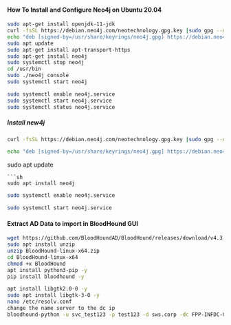 #### How To Install and Configure Neo4j on Ubuntu 20.04
```sh
sudo apt-get install openjdk-11-jdk
curl -fsSL https://debian.neo4j.com/neotechnology.gpg.key |sudo gpg --dearmor -o /usr/share/keyrings/neo4j.gpg
echo "deb [signed-by=/usr/share/keyrings/neo4j.gpg] https://debian.neo4j.com stable 4.1" | sudo tee -a /etc/apt/sources.list.d/neo4j.list
sudo apt update
sudo apt-get install apt-transport-https
sudo apt-get install neo4j
sudo systemctl stop neo4j
cd /usr/bin
sudo ./neo4j console
sudo systemctl start neo4j

sudo systemctl enable neo4j.service
sudo systemctl start neo4j.service
sudo systemctl status neo4j.service

```
##### Install new4j
```sh
curl -fsSL https://debian.neo4j.com/neotechnology.gpg.key |sudo gpg --dearmor -o /usr/share/keyrings/neo4j.gpg
```
```sh
echo "deb [signed-by=/usr/share/keyrings/neo4j.gpg] https://debian.neo4j.com stable 4.1" | sudo tee -a /etc/apt/sources.list.d/neo4j.list
```
sudo apt update
```
```sh
sudo apt install neo4j
```
```sh
sudo systemctl enable neo4j.service
```
```sh
sudo systemctl start neo4j.service
```

#### Extract AD Data to import in BloodHound GUI
```sh
wget https://github.com/BloodHoundAD/BloodHound/releases/download/v4.3.1/BloodHound-linux-x64.zip
sudo apt install unzip
unzip BloodHound-linux-x64.zip
cd BloodHound-linux-x64
chmod +x BloodHound
apt install python3-pip -y
pip install bloodhound -y

apt install libgtk2.0-0 -y
sudo apt install libgtk-3-0 -y
nano /etc/resolv.conf
change the name server to the dc ip
bloodhound-python -u svc_test123 -p test123 -d sws.corp -dc FPP-INFDC-01.sws.corp


```
 
